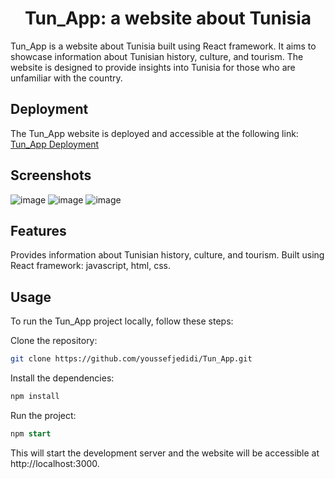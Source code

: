 <div align="center">
    <h1>Tun_App: a website about Tunisia</h1>
</div>
Tun_App is a website about Tunisia built using React framework. It aims to showcase information about Tunisian history, culture, and tourism. The website is designed to provide insights into Tunisia for those who are unfamiliar with the country.

## Deployment
The Tun_App website is deployed and accessible at the following link:   <a href="https://youssefjedidi.github.io/Tun_App/#/">Tun_App Deployment</a>
## Screenshots

![image](https://github.com/youssefjedidi/Tun_App/assets/103137821/39385871-e77c-49a1-b5b5-6fd6f72acd27)
![image](https://github.com/youssefjedidi/Tun_App/assets/103137821/16a13b6e-e14c-46ee-933f-cce5e36f4229)
![image](https://github.com/youssefjedidi/Tun_App/assets/103137821/c205c0c7-2db2-4f9c-a6fd-14a16d6f6c4d)

## Features
Provides information about Tunisian history, culture, and tourism.
Built using React framework: javascript, html, css.
## Usage
To run the Tun_App project locally, follow these steps:

Clone the repository:

```bash
git clone https://github.com/youssefjedidi/Tun_App.git
```
Install the dependencies:

```bash
npm install
```
Run the project:

```sql
npm start
```
This will start the development server and the website will be accessible at http://localhost:3000.


